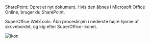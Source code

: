 <!-- markdownlint-disable-file MD041 -->
SharePoint: Opret et nyt dokument. Hvis den åbnes i Microsoft Office Online, bruger du SharePoint.

SuperOffice WebTools: Åbn proceslinjen i nederste højre hjørne af skrivebordet, og kig efter SuperOffice-ikonet.

![ikon](../../../media/webtools-system-tray.png)
